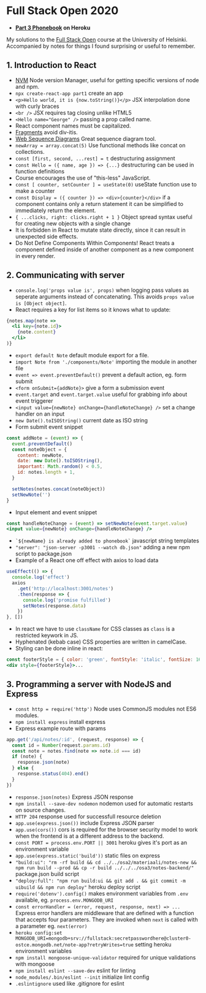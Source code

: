 # Full Stack Open 2020

- **[Part 3 Phonebook](https://salty-forest-19169.herokuapp.com/) on Heroku**

My solutions to the [Full Stack Open](https://fullstackopen.com/en/) course at the University of Helsinki. Accompanied by notes for things I found surprising or useful to remember.

## 1. Introduction to React
- [NVM](https://github.com/nvm-sh/nvm) Node version Manager, useful for getting specific versions of node and npm.
- `npx create-react-app part1` create an app
- `<p>Hello world, it is {now.toString()}</p>` JSX interpolation done with curly braces
- `<br />` JSX requires tag closing unlike HTML5
- `<Hello name="George" />` passing a prop called name.
- React component names must be capitalized.
- [Fragments](https://reactjs.org/docs/fragments.html#short-syntax) avoid div-itis.
- [Web Sequence Diagrams](https://www.websequencediagrams.com/) Great sequence diagram tool.
- `newArray = array.concat(5)` Use functional methods like concat on collections.
- `const [first, second, ...rest] = t` destructuring assignment
- `const Hello = ({ name, age }) => {...}` destructuring can be used in function definitions
- Course encourages the use of "this-less" JavaScript.
- `const [ counter, setCounter ] = useState(0)` useState function use to make a counter
- `const Display = ({ counter }) => <div>{counter}</div>` if a component contains only a return statement it can be simplified to immediately return the element.
- `{ ...clicks, right: clicks.right + 1 }` Object spread syntax useful for creating new objects with a single change
- It is forbidden in React to mutate state directly, since it can result in unexpected side effects.
- Do Not Define Components Within Components! React treats a component defined inside of another component as a new component in every render.

## 2. Communicating with server
- `console.log('props value is', props)` when logging pass values as seperate arguments instead of concatenating. This avoids `props value is [Object object]`.
- React requires a key for list items so it knows what to update:
```jsx
{notes.map(note =>
  <li key={note.id}>
    {note.content}
  </li>
)}
```
- `export default Note` default module export for a file.
- `import Note from './components/Note'` importing the module in another file
- `event => event.preventDefault()` prevent a default action, eg. form submit
- `<form onSubmit={addNote}>` give a form a submission event
- `event.target` and `event.target.value` useful for grabbing info about event triggerer
- `<input value={newNote} onChange={handleNoteChange} />` set a change handler on an input
- `new Date().toISOString()` current date as ISO string
- Form submit event snippet
```jsx
const addNote = (event) => {
  event.preventDefault()
  const noteObject = {
    content: newNote,
    date: new Date().toISOString(),
    important: Math.random() < 0.5,
    id: notes.length + 1,
  }

  setNotes(notes.concat(noteObject))
  setNewNote('')
}
```
- Input element and event snippet
```jsx
const handleNoteChange = (event) => setNewNote(event.target.value)
<input value={newNote} onChange={handleNoteChange} />
```
- `` `${newName} is already added to phonebook` `` javascript string templates
- `"server": "json-server -p3001 --watch db.json"` adding a new npm script to package.json
- Example of a React one off effect with axios to load data
```javascript
useEffect(() => {
  console.log('effect')
  axios
    .get('http://localhost:3001/notes')
    .then(response => {
      console.log('promise fulfilled')
      setNotes(response.data)
    })
}, [])
```
- In react we have to use `className` for CSS classes as `class` is a restricted keywork in JS.
- Hyphenated (kebab case) CSS properties are written in camelCase.
- Styling can be done inline in react:
```jsx
const footerStyle = { color: 'green', fontStyle: 'italic', fontSize: 16 }
<div style={footerStyle}>...
```

## 3. Programming a server with NodeJS and Express
- `const http = require('http')` Node uses CommonJS modules not ES6 modules.
- `npm install express` install express
- Express example route with params
```javascript
app.get('/api/notes/:id', (request, response) => {
  const id = Number(request.params.id)
  const note = notes.find(note => note.id === id)
  if (note) {
    response.json(note)
  } else {
    response.status(404).end()
  }
})
```
- `response.json(notes)` Express JSON response
- `npm install --save-dev nodemon` nodemon used for automatic restarts on source changes.
- `HTTP 204` response used for successfull resource deletion
- `app.use(express.json())` include Express JSON parser
- `app.use(cors())` cors is required for the browser security model to work when the frontend is at a different address to the backend.
- `const PORT = process.env.PORT || 3001` heroku gives it's port as an environment variable
- `app.use(express.static('build'))` static files on express
- `"build:ui": "rm -rf build && cd ../../osa2/materiaali/notes-new && npm run build --prod && cp -r build ../../../osa3/notes-backend/"` package.json build script
- `"deploy:full": "npm run build:ui && git add . && git commit -m uibuild && npm run deploy"` heroku deploy script
- `require('dotenv').config()` makes environment variables from `.env` available, eg. `process.env.MONGODB_URI`
- `const errorHandler = (error, request, response, next) => ...` Express error handlers are middleware that are defined with a function that accepts four parameters. They are invoked when `next` is called with a parameter eg. `next(error)`
- `heroku config:set MONGODB_URI=mongodb+srv://fullstack:secretpasswordhere@cluster0-ostce.mongodb.net/note-app?retryWrites=true` setting heroku environment variables
- `npm install mongoose-unique-validator` required for unique validations with mongoose
- `npm install eslint --save-dev` eslint for linting
- `node_modules/.bin/eslint --init` initialize lint config
- `.eslintignore` used like .gitignore for eslint